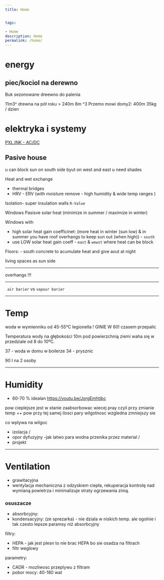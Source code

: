 ```yaml
---
title: Home


tags:

- Home
description: Home
permalink: /home/
---
```


# energy

## piec/kociol na derewno
Buk sezonowane dreewno do palenia

11m3^ drewna na pół roku > 240m
8m ^3 Przemo mowi
domy2: 400m 35kg / dzien

# elektryka i systemy

[PXL.INK - AC/DC](/acdc/)


## Pasive house

u can block sun on south side byut on west and east u need shades

Heat and wet exchange
- thermal bridges
- HRV - ERV (with moisture remove - high humidity & wide temp ranges )

Isolation- super insulation walls  `R-Value`

Windows
Pasisve solar heat (minimize in summer / maximize in winter)

Windows with
- high solar heat gain coefficinet: (more heat in winter (sun low) & in summer you have roof overhangs to keep sun out (when high)) - `south`  
- use LOW solar heat gain coeff - `east` & `wewst` where heat can be block

Floors: - south concrete to acumulate heat and give aout at night


living spaces as sun side


 ---

 overhangs !!!

 -----
` air barier` vs `vapour barier`


---

# Temp
woda w wymienniku od 45-55°C
legionella  ! GINIE W 60! czasem przepalic

Temperatura wody na głębokości 10m pod powierzchnią ziemi waha się w przedziale od 8 do 10ºC.


37 - woda w domu  w boilerze
34 - prysznic

90 l na 2 osoby

---

# Humidity

- 60-70 % idealan
https://youtu.be/JorgEmhtjbc

pow cieplejsze jest w stanie zaabsorbowac wiecej pray
czyli przy zmianie temp ++ pow przy tej samej ilosci pary wilgotnosc wzgledna zmniejszy sie

co wplywa na wilgoc
- izolacja /
- opor dyfuzyjny -jak latwo para wodna przenika przez material  /
- projekt


---

# Ventilation
- grawitacyjna
- wentylacja mechaniczna z odzyskiem ciepła, rekuperacja kontrolę nad wymianą powietrza i minimalizuje straty ogrzewania zimą.

### osuszacze

- absorbcyjny:
- kondensacyjny:  (ze sprezarka) - nie dziala w niskich temp. ale ogolnie i tak czesto lepsze paramsy niż absorbcyjny

filtry:
- HEPA - jak jest plesn to nie brac HEPA bo sie osadza na filtrach
- filtr weglowy

parametry:
- CADR - mozliwosc przeplywu z filtram
- pobor mocy: 40-180 wat
